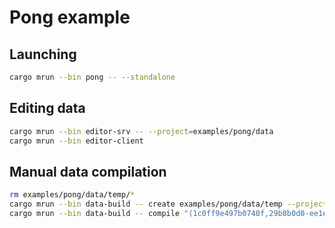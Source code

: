 # Pong example

## Launching

```sh
cargo mrun --bin pong -- --standalone
```

## Editing data

```sh
cargo mrun --bin editor-srv -- --project=examples/pong/data
cargo mrun --bin editor-client
```

## Manual data compilation

```sh
rm examples/pong/data/temp/*
cargo mrun --bin data-build -- create examples/pong/data/temp --project=..
cargo mrun --bin data-build -- compile "(1c0ff9e497b0740f,29b8b0d0-ee1e-4792-aca2-3b3a3ce63916)|1d9ddd99aad89045" --buildindex=examples/pong/data/temp --cas=examples/pong/data/temp --target=game --platform=windows --locale=en
```
